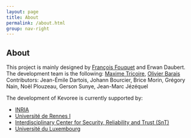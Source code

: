 ```yaml
---
layout: page
title: About
permalink: /about.html
group: nav-right
---
```

## About
This project is mainly designed by [François Fouquet](https://github.com/dukeboard) and Erwan Daubert.  
The development team is the following: [Maxime Tricoire](https://github.com/maxleiko), [Olivier Barais](https://github.com/barais)
Contributors: Jean-Émile Dartois, Johann Bourcier, Brice Morin, Grégory Nain, Noël Plouzeau, Gerson Sunye, Jean-Marc Jézéquel

The development of Kevoree is currently supported by:
 - [INRIA](http://www.inria.fr/)
 - [Université de Rennes I](http://www.univ-rennes1.fr/)
 - [Interdisciplinary Center for Security, Reliability and Trust (SnT)](http://www.securityandtrust.lu/)
 - [Université du Luxembourg](http://www.uni.lu/)
